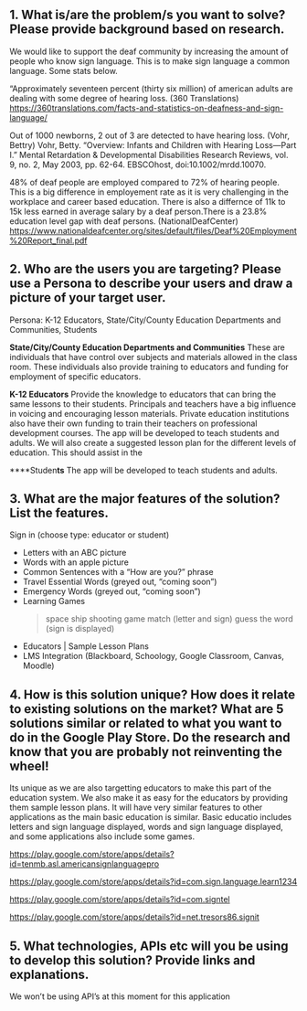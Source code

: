 ## 1. What is/are the problem/s you want to solve? Please provide background based on research.

We would like to support the deaf community by increasing the amount of people who know sign language. This is to make sign language a common language. Some stats below.

“Approximately seventeen percent (thirty six million) of american adults are dealing with some degree of hearing loss. (360 Translations)
https://360translations.com/facts-and-statistics-on-deafness-and-sign-language/

Out of 1000 newborns, 2 out of 3 are detected to have hearing loss. (Vohr, Bettry)
Vohr, Betty. “Overview: Infants and Children with Hearing Loss—Part I.” Mental Retardation & Developmental Disabilities Research Reviews, vol. 9, no. 2, May 2003, pp. 62-64. EBSCOhost, doi:10.1002/mrdd.10070.

48% of deaf people are employed compared to 72% of hearing people. This is a big difference in employement rate as it is very challenging in the workplace and career based education. There is also a differnce of 11k to 15k less earned in average salary by a deaf person.There is a 23.8% education level gap with deaf persons. (NationalDeafCenter)
https://www.nationaldeafcenter.org/sites/default/files/Deaf%20Employment%20Report_final.pdf


## 2. Who are the users you are targeting? Please use a Persona to describe your users and draw a picture of your target user.

Persona: K-12 Educators, State/City/County Education Departments and Communities, Students

**State/City/County Education Departments and Communities**
These are individuals that have control over subjects and materials allowed in the class room. These individuals also provide training to educators and funding for employment of specific educators.

**K-12 Educators**
Provide the knowledge to educators that can bring the same lessons to their students. Principals and teachers have a big influence in voicing and encouraging lesson materials. Private education institutions also have their own funding to train their teachers on professional development courses. The app will be developed to teach students and adults. We will also create a suggested lesson plan for the different levels of education. This should assist in the

****Studen**ts**
The app will be developed to teach students and adults.


## 3. What are the major features of the solution? List the features.

Sign in (choose type: educator or student)

- Letters with an ABC picture
- Words with an apple picture
- Common Sentences with a “How are you?” phrase
- Travel Essential Words (greyed out, “coming soon”)
- Emergency Words (greyed out, “coming soon”)
- Learning Games
    > space ship shooting game
    > match (letter and sign)
    > guess the word (sign is displayed)
- Educators | Sample Lesson Plans
- LMS Integration (Blackboard, Schoology, Google Classroom, Canvas, Moodle)

## 4. How is this solution unique? How does it relate to existing solutions on the market? What are 5 solutions similar or related to what you want to do in the Google Play Store. Do the research and know that you are probably not reinventing the wheel!

Its unique as we are also targetting educators to make this part of the education system. We also make it as easy for the educators by providing them sample lesson plans. It will have very similar features to other applications as the main basic education is similar. Basic educatio includes letters and sign language displayed, words and sign language displayed, and some applications also include some games.

https://play.google.com/store/apps/details?id=tenmb.asl.americansignlanguagepro

https://play.google.com/store/apps/details?id=com.sign.language.learn1234

https://play.google.com/store/apps/details?id=com.signtel

https://play.google.com/store/apps/details?id=net.tresors86.signit


## 5. What technologies, APIs etc will you be using to develop this solution? Provide links and explanations.

We won’t be using API’s at this moment for this application